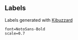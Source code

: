 ## Labels

Labels generated with [Kibuzzard](https://github.com/gregdavill/KiBuzzard)

```
font=NotoSans-Bold
scale=0.7
```